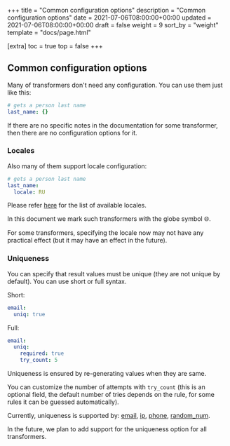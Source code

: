 +++
title = "Common configuration options"
description = "Common configuration options"
date = 2021-07-06T08:00:00+00:00
updated = 2021-07-06T08:00:00+00:00
draft = false
weight = 9
sort_by = "weight"
template = "docs/page.html"

[extra]
toc = true
top = false
+++

## Common configuration options

Many of transformers don't need any configuration. You can use them just like this:

```yaml
# gets a person last name
last_name: {}
```

If there are no specific notes in the documentation for some transformer,
then there are no configuration options for it.

### Locales

Also many of them support locale configuration:

```yaml
# gets a person last name
last_name:
  locale: RU
```

Please refer [here](config.md#default) for the list of available locales.

In this document we mark such transformers with the globe symbol 🌐.

For some transformers, specifying the locale now may not have any practical effect
(but it may have an effect in the future).

### Uniqueness

You can specify that result values must be unique (they are not unique by default).
You can use short or full syntax.

Short:
```yaml
email:
  uniq: true
```

Full:
```yaml
email:
  uniq:
    required: true
    try_count: 5
```

Uniqueness is ensured by re-generating values when they are same.

You can customize the number of attempts with `try_count` (this is an optional field, the default
number of tries depends on the rule, for some rules it can be guessed automatically).

Currently, uniqueness is supported by: [email](#email), [ip](#ip), [phone](#phone),
[random_num](#random_num).

In the future, we plan to add support for the uniqueness option for all transformers.
